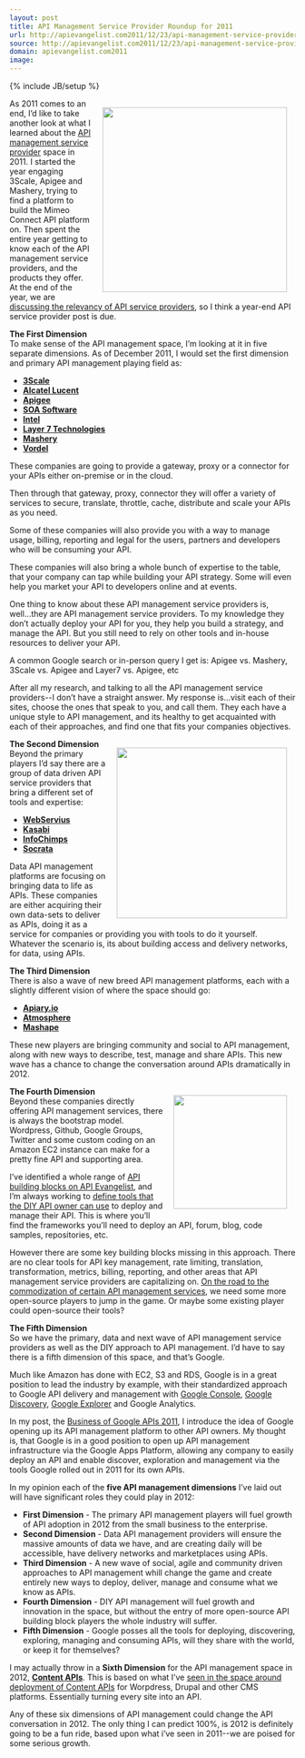 ```yaml
---
layout: post
title: API Management Service Provider Roundup for 2011
url: http://apievangelist.com2011/12/23/api-management-service-provider-roundup-for-2011/
source: http://apievangelist.com2011/12/23/api-management-service-provider-roundup-for-2011/
domain: apievangelist.com2011
image: 
---
```

{% include JB/setup %}
<p><img style="padding: 15px;" src="http://kinlane-productions.s3.amazonaws.com/api-evangelist/First-Dimension-API-Management.png" alt="" width="325" align="right" /></p>
<p>As 2011 comes to an end, I&rsquo;d like to take another look at what I learned about the <a title="API Service Provider" href="/serviceproviders/">API management service provider</a> space in 2011.  I started the year engaging 3Scale, Apigee and Mashery, trying to find a platform to build the Mimeo Connect API platform on.  Then spent the entire year getting to know each of the API management service providers, and the products they offer.  At the end of the year, we are <a title="discussing the relevancy of API service providers" href="http://www.linkedin.com/groups/How-can-Infrastructure-API-vendors-4084799.S.86250844?qid=c824d4cb-887b-41d2-81c1-1170eff1c6d8&amp;trk=group_most_popular-0-b-ttl&amp;goback=%2Egde_4084799_member_86250844%2Egmp_4084799">discussing the relevancy of API service providers</a>, so I think a year-end API service provider post is due.</p>
<p><strong>The First Dimension<br /></strong>To make sense of the API management space, I&rsquo;m looking at it in five separate dimensions.  As of December 2011, I would set the first dimension and primary API management playing field as:</p>
<ul class="mainlist">
<li><strong><a title="3Scale" href="/serviceproviders/3scale.php">3Scale</a></strong></li>
<li><strong><a title="Alcatel Lucent" href="/serviceproviders/alcatel_lucent.php">Alcatel Lucent</a></strong></li>
<li><strong><a title="Apigee" href="/serviceproviders/apigee.php">Apigee</a></strong></li>
<li><strong><a title="SOA Software" href="http://www.soa.com/">SOA Software</a></strong></li>
<li><strong><a title="Intel" href="/serviceproviders/intel.php">Intel</a></strong></li>
<li><strong><a title="Layer 7 Technologies" href="/serviceproviders/layer_7_technologies.php">Layer 7 Technologies</a></strong></li>
<li><strong><a title="Mashery" href="/serviceproviders/mashery.php">Mashery</a></strong></li>
<li><strong><a title="Vordel" href="/serviceproviders/vordel.php">Vordel</a></strong></li>
</ul>
<p>These companies are going to provide a gateway, proxy or a connector for your APIs either on-premise or in the cloud.</p>
<p>Then through that gateway, proxy, connector they will offer a variety of services to secure, translate, throttle, cache, distribute and scale your APIs as you need.</p>
<p>Some of these companies will also provide you with a way to manage usage, billing, reporting and legal for the users, partners and developers who will be consuming your API.</p>
<p>These companies will also bring a whole bunch of expertise to the table, that your company can tap while building your API strategy.  Some will even help you market your API to developers online and at events.</p>
<p>One thing to know about these API management service providers is, well...they are API management service providers.  To my knowledge they don&rsquo;t actually deploy your API for you, they help you build a strategy, and manage the API. But you still need to rely on other tools and in-house resources to deliver your API.</p>
<p>A common Google search or in-person query I get is:  Apigee vs. Mashery, 3Scale vs. Apigee and Layer7 vs. Apigee, etc&nbsp;</p>
<p>After all my research, and talking to all the API management service providers--I don&rsquo;t have a straight answer.  My response is...visit each of their sites, choose the ones that speak to you, and call them.  They each have a unique style to API management, and its healthy to get acquainted with each of their approaches, and find one that fits your companies objectives.</p>
<p><img style="padding: 15px;" src="http://kinlane-productions.s3.amazonaws.com/api-evangelist/Second-Dimension-Data-API-Management.png" alt="" width="300" align="right" /></p>
<p><strong>The Second Dimension</strong><br />Beyond the primary players I&rsquo;d say there are a group of data driven API service providers that bring a different set of tools and expertise:</p>
<ul class="mainlist">
<li><strong><a title="WebServius" href="/serviceproviders/webservius.php">WebServius</a></strong></li>
<li><strong><a title="Kasabi" href="/serviceproviders/kasabi.php">Kasabi</a></strong></li>
<li><strong><a title="InfoChimps" href="/serviceproviders/infochimps.php">InfoChimps</a></strong></li>
<li><strong><a title="Socrata" href="/serviceproviders/socrata.php">Socrata</a></strong></li>
</ul>
<p>Data API management platforms are focusing on bringing data to life as APIs.  These companies are either acquiring their own data-sets to deliver as APIs, doing it as a service for companies or providing you with tools to do it yourself.  Whatever the scenario is, its about building access and delivery networks, for data, using APIs.</p>
<p><strong>The Third Dimension </strong><br />There is also a wave of new breed API management platforms, each with a slightly different vision of where the space should go:</p>
<ul class="mainlist">
<li><strong><a title="Apiary.io" href="/serviceproviders/apiary.io.php">Apiary.io</a></strong></li>
<li><strong><a title="Atmosphere" href="/serviceproviders/atmosphere.php">Atmosphere</a></strong></li>
<li><strong><a title="Mashape" href="/serviceproviders/mashape.php">Mashape</a></strong></li>
</ul>
<p>These new players are bringing community and social to API management, along with new ways to describe, test, manage and share APIs.  This new wave has a chance to change the conversation around APIs dramatically in 2012.</p>
<p><img style="padding: 15px;" src="http://kinlane-productions.s3.amazonaws.com/api-evangelist/Third-Dimension-New-Wave-API-Management.png" alt="" width="200" align="right" /></p>
<p><strong>The Fourth Dimension </strong><br />Beyond these companies directly offering API management services, there is always the bootstrap model.  Wordpress, Github, Google Groups, Twitter and some custom coding on an Amazon EC2 instance can make for a pretty fine API and supporting area.</p>
<p>I&rsquo;ve identified a whole range of <a title="API Building Blocks on API Evangelist" href="http://blog.apievangelist.com/buildingblocks/">API building blocks on API Evangelist</a>, and I&rsquo;m always working to <a title="define the tools a DIY API owner can use" href="http://blog.apievangelist.com/apitools/">define tools that the DIY API owner can use</a> to deploy and manage their API.  This is where you&rsquo;ll find the frameworks you&rsquo;ll need to deploy an API, forum, blog, code samples, repositories, etc.</p>
<p>However there are some key building blocks missing in this approach.  There are no clear tools for API key management, rate limiting, translation, transformation, metrics, billing, reporting, and other areas that API management service providers are capitalizing on.  <a title="on the road to the commodization of certain API management" href="http://www.diversity.net.nz/finding-relevance-in-a-commoditized-world-apis-and-infrastructure-2/2011/12/21/">On the road to the commodization of certain API management services</a>, we need some more open-source players to jump in the game.  Or maybe some existing player could open-source their tools?</p>
<p><strong>The Fifth Dimension</strong><br /> So we have the primary, data and next wave of API management service providers as well as the DIY approach to API management.  I&rsquo;d have to say there is a fifth dimension of this space, and that&rsquo;s Google.</p>
<p>Much like Amazon has done with EC2, S3 and RDS, Google is in a great position to lead the industry by example, with their standardized approach to Google API delivery and management with <a title="Google Console" href="http://blog.apievangelist.com/2011/05/21/google-apis-console/">Google Console</a>, <a title="Google Discovery" href="http://blog.apievangelist.com/2011/05/21/google-apis-discovery-service/">Google Discovery</a>, <a title="Google Explorer" href="http://blog.apievangelist.com/2011/03/08/google-api-explorer/">Google Explorer</a> and Google Analytics.</p>
<p>In my post, the <a title="Business of Google APIs" href="/2011/12/21/business-of-google-apis-2011/">Business of Google APIs 2011</a>, I introduce the idea of Google opening up its API management platform to other API owners. My thought is, that Google is in a good position to open up API management infrastructure via the Google Apps Platform, allowing any company to easily deploy an API and enable discover, exploration and management via the tools Google rolled out in 2011 for its own APIs.</p>
<p>In my opinion each of the <strong>five API management dimensions</strong> I&rsquo;ve laid out will have significant roles they could play in 2012:</p>
<ul class="mainlist">
<li><strong>First Dimension</strong> - The primary API management players will fuel growth of API adoption in 2012 from the small business to the enterprise.</li>
<li><strong>Second Dimension</strong> - Data API management providers will ensure the massive amounts of data we have, and are creating daily will be accessible, have delivery networks and marketplaces using APIs. </li>
<li><strong>Third Dimension</strong> - A new wave of social, agile and community driven approaches to API management whill change the game and create entirely new ways to deploy, deliver, manage and consume what we know as APIs. </li>
<li><strong>Fourth Dimension</strong> - DIY API management will fuel growth and innovation in the space, but without the entry of more open-source API building block players the whole industry will suffer. </li>
<li><strong>Fifth Dimension</strong> - Google posses all the tools for deploying, discovering, exploring, managing and consuming APIs, will they share with the world, or keep it for themselves?</li>
</ul>
<p>I may actually throw in a <strong>Sixth Dimension</strong> for the API management space in 2012, <strong><a title="Content APIs" href="http://seabourneinc.com/projects/contentapi/">Content APIs</a></strong>.  This is based on what I&rsquo;ve <a title="seen in the space around delivering content APIs" href="/2011/12/20/the-fcc-lanches-api-curation-platform-called-myfcc/">seen in the space around deployment of Content APIs</a> for Worpdress, Drupal and other CMS platforms.  Essentially turning every site into an API.</p>
<p>Any of these six dimensions of API management could change the API conversation in 2012.  The only thing I can predict 100%, is 2012 is definitely going to be a fun ride, based upon what i&rsquo;ve seen in 2011--we are poised for some serious growth.</p>
